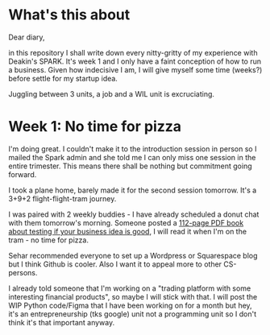 # What's this about
Dear diary,

in this repository I shall write down every nitty-gritty of my experience with Deakin's SPARK.
It's week 1 and I only have a faint conception of how to run a business. Given how indecisive I am, I will give myself some time (weeks?) before settle for my startup idea.

Juggling between 3 units, a job and a WIL unit is excruciating.

# Week 1: No time for pizza
I'm doing great. I couldn't make it to the introduction session in person so I mailed the Spark admin and she told me I can only miss one session in the entire trimester. This means there shall be nothing but commitment going forward.

I took a plane home, barely made it for the second session tomorrow. It's a 3+9+2 flight-flight-tram journey.  

I was paired with 2 weekly buddies - I have already scheduled a donut chat with them tomorrow's morning. Someone posted a [112-page PDF book about testing if your business idea is good](https://chisel-sprout-a92.notion.site/The-Mom-Test-Summary-And-Notes-e52b18a9a66b43039952db42a2367714), I will read it when I'm on the tram - no time for pizza.

Sehar recommended everyone to set up a Wordpress or Squarespace blog but I think Github is cooler. Also I want it to appeal more to other CS-persons.

I already told someone that I'm working on a "trading platform with some interesting financial products", so maybe I will stick with that. I will post the WIP Python code/Figma that I have been working on for a month but hey, it's an entrepreneurship (tks google) unit not a programming unit so I don't think it's that important anyway.